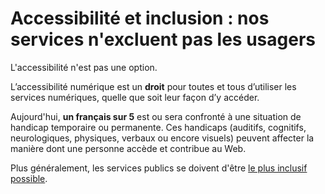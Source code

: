 # Accessibilité et inclusion : nos services n'excluent pas les usagers

L'accessibilité n'est pas une option.

L’accessibilité numérique est un **droit** pour toutes et tous
d’utiliser les services numériques, quelle que soit leur façon d’y
accéder.

Aujourd'hui, **un français sur 5** est ou sera confronté à une
situation de handicap temporaire ou permanente. Ces handicaps
(auditifs, cognitifs, neurologiques, physiques, verbaux ou encore
visuels) peuvent affecter la manière dont une personne accède et
contribue au Web.

Plus généralement, les services publics se doivent d'être [le plus inclusif possible](https://doc.incubateur.net/communaute/gerer-son-produit/les-standards/accessibilite-and-inclusion/rendre-un-service-inclusif/quest-ce-que-linclusion). 
